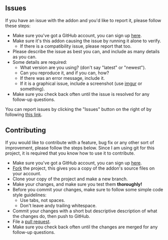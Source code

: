 ## Issues

If you have an issue with the addon and you'd like to report it, please follow these steps:

- Make sure you've got a GitHub account, you can sign up [here](//github.com/join).
- Make sure it's this addon causing the issue by running it alone to verify.
	- If there is a compatibility issue, please report that too.
- Please describe the issue as best you can, and include as many details as you can.
- Some details are required:
	- What version are you using? (don't say "latest" or "newest").
	- Can you reproduce it, and if you can, how?
	- If there was an error message, include it.
	- If it is a graphical issue, include a screenshot (use [imgur](//imgur.com/) or something).
- Make sure you check back often until the issue is resolved for any follow-up questions.

You can report issues by clicking the "Issues" button on the right of by following [this link](//github.com/p3lim-wow/InteractiveWormholes/issues).

## Contributing

If you would like to contribute with a feature, bug fix or any other sort of improvement, please follow the steps below.
Since I am using git for this project, it is required that you know how to use it to contribute.

- Make sure you've got a GitHub account, you can sign up [here](//github.com/join).
- [Fork](//github.com/p3lim-wow/InteractiveWormholes/fork) the project, this gives you a copy of the addon's source files on your account.
- Clone your copy of the project and make a new branch.
- Make your changes, and make sure you test them **thoroughly!**
- Before you commit your changes, make sure to follow some simple code style guidelines:
	- Use tabs, not spaces.
	- Don't leave andy trailing whitespace.
- Commit your changes with a short but descriptive description of what the changes do, then push to GitHub.
- File a [pull request](//github.com/p3lim-wow/InteractiveWormholes/compare).
- Make sure you check back often until the changes are merged for any follow-up questions.
